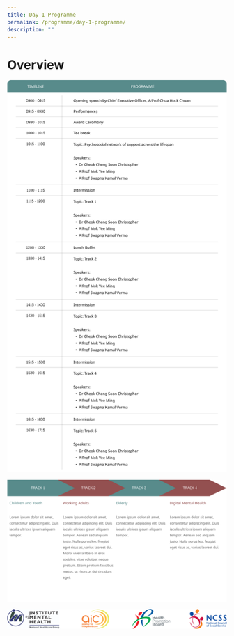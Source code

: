 ```yaml
---
title: Day 1 Programme
permalink: /programme/day-1-programme/
description: ""
---
```

# Overview
![](/images/Frame%203.png)

![](/images/Tracks.png)

![](/images/Footer.png)

